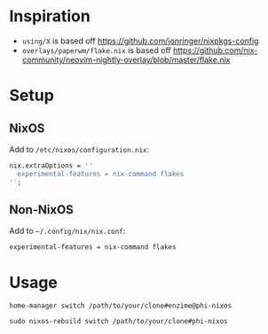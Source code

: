 # Inspiration

- `using/X` is based off https://github.com/jonringer/nixpkgs-config
- `overlays/paperwm/flake.nix` is based off https://github.com/nix-community/neovim-nightly-overlay/blob/master/flake.nix

# Setup

## NixOS

Add to `/etc/nixos/configuration.nix`:

```nix
nix.extraOptions = ''
  experimental-features = nix-command flakes
'';
```

## Non-NixOS

Add to `~/.config/nix/nix.conf`:

```
experimental-features = nix-command flakes
```

# Usage

```
home-manager switch /path/to/your/clone#enzime@phi-nixos
```

```
sudo nixos-rebuild switch /path/to/your/clone#phi-nixos
```
